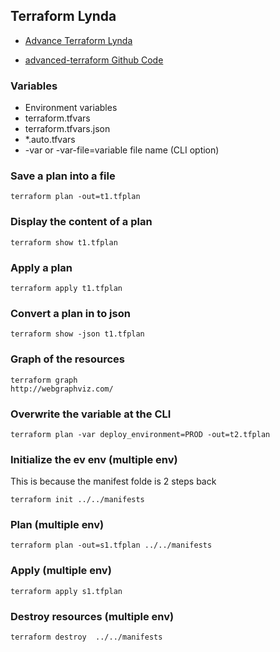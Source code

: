 
## Terraform Lynda

* [Advance Terraform Lynda](https://www.lynda.com/Terraform-tutorials/What-you-should-know/2823489/3129135-4.html)

* [advanced-terraform Github Code](https://github.com/LinkedInLearning/advanced-terraform-2823489)

### Variables
* Environment variables
* terraform.tfvars
* terraform.tfvars.json
* *.auto.tfvars
* -var or -var-file=variable file name (CLI option)

### Save a plan into a file
```
terraform plan -out=t1.tfplan
```

### Display the content of a plan
```
terraform show t1.tfplan
```

### Apply a plan
```
terraform apply t1.tfplan
```

### Convert a plan in to json
```
terraform show -json t1.tfplan
```

### Graph of the resources
```
terraform graph
http://webgraphviz.com/
```

### Overwrite the variable at the CLI
```
terraform plan -var deploy_environment=PROD -out=t2.tfplan
```

### Initialize the ev env (multiple env)
This is because the manifest folde is 2 steps back
```
terraform init ../../manifests
```

### Plan (multiple env)
```
terraform plan -out=s1.tfplan ../../manifests
```

### Apply (multiple env)
```
terraform apply s1.tfplan 
```

### Destroy resources (multiple env)
```
terraform destroy  ../../manifests
```